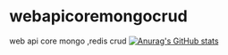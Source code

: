 # webapicoremongocrud
web api core mongo ,redis crud
[![Anurag's GitHub stats](https://github-readme-stats.vercel.app/api?username=ilhandemirtepe65)](https://github.com/anuraghazra/github-readme-stats)

